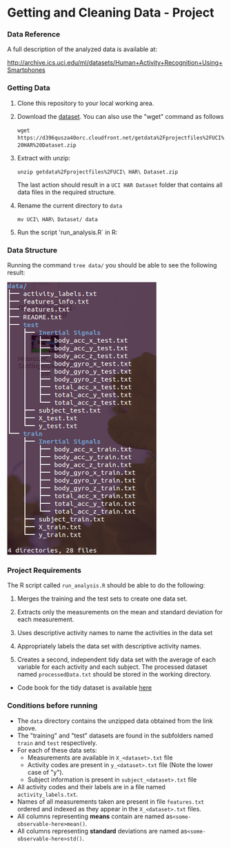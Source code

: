 Getting and Cleaning Data - Project
===================================

### Data Reference

A full description of the analyzed data is available at:

http://archive.ics.uci.edu/ml/datasets/Human+Activity+Recognition+Using+Smartphones 

### Getting Data

1. Clone this repository to your local working area.
2. Download the [dataset](https://d396qusza40orc.cloudfront.net/getdata%2Fprojectfiles%2FUCI%20HAR%20Dataset.zip). You can also use the "wget" command as follows

   `wget https://d396qusza40orc.cloudfront.net/getdata%2Fprojectfiles%2FUCI%20HAR%20Dataset.zip`

3. Extract with unzip:

   `unzip getdata%2Fprojectfiles%2FUCI\ HAR\ Dataset.zip`   

   The last action should result in a `UCI HAR Dataset` folder that contains all data files in the required structure.

4. Rename the current directory to `data`

   `mv UCI\ HAR\ Dataset/ data`

5. Run the script 'run_analysis.R` in R:

   
### Data Structure

Running the command `tree data/` you should be able to see the following result:

![alt tag](struct.png)

### Project Requirements

The R script called `run_analysis.R` should be able to do the following:

1. Merges the training and the test sets to create one data set.

2. Extracts only the measurements on the mean and standard deviation for each measurement. 

3. Uses descriptive activity names to name the activities in the data set

4. Appropriately labels the data set with descriptive activity names. 

5. Creates a second, independent tidy data set with the average of each variable for each activity and each subject. The processed dataset named `processedData.txt`
should be  stored in the working directory.


- Code book for the tidy dataset is available [here](CodeBook.md)


### Conditions before running

- The `data` directory contains the unzipped data obtained from the link above.
- The "training" and "test" datasets are found in the subfolders named `train` and `test` respectively.
- For each of these data sets:
    - Measurements are available in `X_<dataset>.txt` file
    - Activity codes are present in `y_<dataset>.txt` file (Note the lower case of "y").
    - Subject information is present in `subject_<dataset>.txt` file
- All activity codes and their labels are in a file named `activity_labels.txt`.
- Names of all measurements taken are present in file `features.txt` ordered and indexed as they appear in the `X_<dataset>.txt` files.
- All columns representing **means** contain are named as`<some-observable-here>mean()`.
- All columns representing **standard** deviations are named as`<some-observable-here>std()`.



